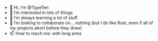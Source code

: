 - 👋 Hi, I’m @TypeTen
- 👀 I’m interested in lots of things
- 🌱 I’m always learning a lot of stuff
- 💞️ I’m looking to collaborate on... nothing (but I do like Rust, even if all of my projects abort before they draw)
- 📫 How to reach me: with long arms
